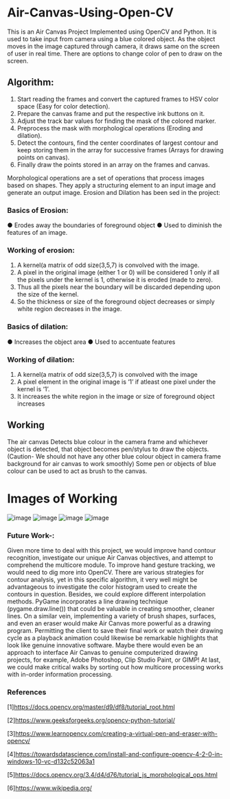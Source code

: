 # Air-Canvas-Using-Open-CV
This is an Air Canvas Project Implemented using OpenCV and Python. It is used to take input from camera using a blue colored object. As the object moves in the image captured through camera, it draws same on the screen of user in real time. There are options to change color of pen to draw on the screen.


## Algorithm:
1. Start reading the frames and convert the captured frames to HSV color space
(Easy for color detection).
2. Prepare the canvas frame and put the respective ink buttons on it.
3. Adjust the track bar values for finding the mask of the colored marker.
4. Preprocess the mask with morphological operations (Eroding and dilation).
5. Detect the contours, find the center coordinates of largest contour and keep
storing them in the array for successive frames (Arrays for drawing points on
canvas).
6. Finally draw the points stored in an array on the frames and canvas.


Morphological operations are a set of operations that process images based on
shapes. They apply a structuring element to an input image and generate an output
image.
Erosion and Dilation has been sed in the project:
### Basics of Erosion:
● Erodes away the boundaries of foreground object
● Used to diminish the features of an image.
### Working of erosion:
1. A kernel(a matrix of odd size(3,5,7) is convolved with the image.
2. A pixel in the original image (either 1 or 0) will be considered 1 only if
all the pixels under the kernel is 1, otherwise it is eroded (made to zero).
3. Thus all the pixels near the boundary will be discarded depending upon
the size of the kernel.
4. So the thickness or size of the foreground object decreases or simply
white region decreases in the image.

### Basics of dilation:
● Increases the object area
● Used to accentuate features
### Working of dilation:
1. A kernel(a matrix of odd size(3,5,7) is convolved with the image
2. A pixel element in the original image is ‘1’ if atleast one pixel under the
kernel is ‘1’.
3. It increases the white region in the image or size of foreground object
increases

## Working
The air canvas Detects blue colour in the camera frame and whichever object is
detected, that object becomes pen/stylus to draw the objects.(Caution- We should
not have any other blue colour object in camera frame background for air canvas to
work smoothly)
Some pen or objects of blue colour can be used to act as brush to the canvas.

# Images of Working
![image](https://user-images.githubusercontent.com/56537415/132088504-9c41a906-3398-4cd6-9282-a2b690ac51f1.png)
![image](https://user-images.githubusercontent.com/56537415/132088505-6b266946-9ced-46bc-93fd-7306b0286781.png)
![image](https://user-images.githubusercontent.com/56537415/132088507-b279adab-940b-44e2-a907-6c999a478927.png)
![image](https://user-images.githubusercontent.com/56537415/132088509-7301ced1-e4ea-4f74-98c4-7572dfba0616.png)


### Future Work-:
Given more time to deal with this project, we would improve hand contour recognition, investigate our unique Air Canvas objectives, and attempt to comprehend the multicore module. 
To improve hand gesture tracking, we would need to dig more into OpenCV. There are various strategies for contour analysis, yet in this specific algorithm, it very well might be advantageous to investigate the color histogram used to create the contours in question.  Besides, we could explore different interpolation methods. PyGame incorporates a line drawing technique (pygame.draw.line()) that could be valuable in creating smoother, cleaner lines. On a similar vein, implementing a variety of brush shapes, surfaces, and even an eraser would make Air Canvas more powerful as a drawing program. Permitting the client to save their final work or watch their drawing cycle as a playback animation could likewise be remarkable highlights that look like genuine innovative software. Maybe there would even be an approach to interface Air Canvas to genuine computerized drawing projects, for example, Adobe Photoshop, Clip Studio Paint, or GIMP! At last, we could make critical walks by sorting out how multicore processing works with in-order information processing.





### References
[1]https://docs.opencv.org/master/d9/df8/tutorial_root.html

[2]https://www.geeksforgeeks.org/opencv-python-tutorial/

[3]https://www.learnopencv.com/creating-a-virtual-pen-and-eraser-with-opencv/

[4]https://towardsdatascience.com/install-and-configure-opencv-4-2-0-in-windows-10-vc-d132c52063a1

[5]https://docs.opencv.org/3.4/d4/d76/tutorial_js_morphological_ops.html

[6]https://www.wikipedia.org/

